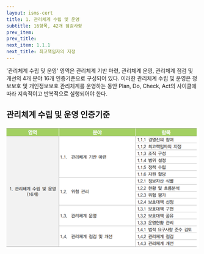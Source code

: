 ```yaml
---
layout: isms-cert
title: 1. 관리체계 수립 및 운영
subtitle: 16항목, 42개 점검사항
prev_item: 
prev_title: 
next_item: 1.1.1
next_title: 최고책임자의 지정
---
```


<!-- ### (항목16개/정검42개/결함46개) -->

'관리체계 수립 및 운영' 영역은 관리체계 기반 마련, 관리체계 운영, 관리체계 점검 및 개선의 4개 분야 16개 인증기준으로 구성되어 있다. 이러한 관리체계 수립 및 운영은 정보보호 및 개인정보보호 관리체계를 운영하는 동안 Plan, Do, Check, Act의 사이클에 따라 지속적이고 반복적으로 실행되어야 한다.


## 관리체계 수립 및 운영 인증기준

![관리체계 수립 및 운영 인증기준](/img/ISMS-P/CERT/1.png) 

<!-- | 영역 | 분야 | 항목 |
|---|---|---|
| 1. 관리체계 수립 및 운영 | 1.1 관리체계 기반 마련 | 1.1.1 경영진의 참여 |
| (16개) | | 1.1.2 최고책임자의 지정 |
| | | 1.1.3 조직 구성 |
| | | 1.1.4 범위 설정 |
| | | 1.1.5 정책 수립 |
| | | 1.1.6 자원 할당 |
| | 1.2 위험 관리 | 1.2.1 정보자산 식별 |
| | | 1.2.2 현황 및 흐름분석 |
| | | 1.2.3 위험 평가 |
| | | 1.2.4 보호대책 선정 |
| | 1.3 관리체계 운영 | 1.3.1 보호대책 구현 |
| | | 1.3.2 보호대책 공유 |
| | | 1.3.3 운영현황 관리 |
| | 1.4 관리체계 점검 및 개선 | 1.4.1 법적 요구사항 준수 검토 |
| | | 1.4.2 관리체계 점검 |
| | | 1.4.3 관리체계 개선 | -->